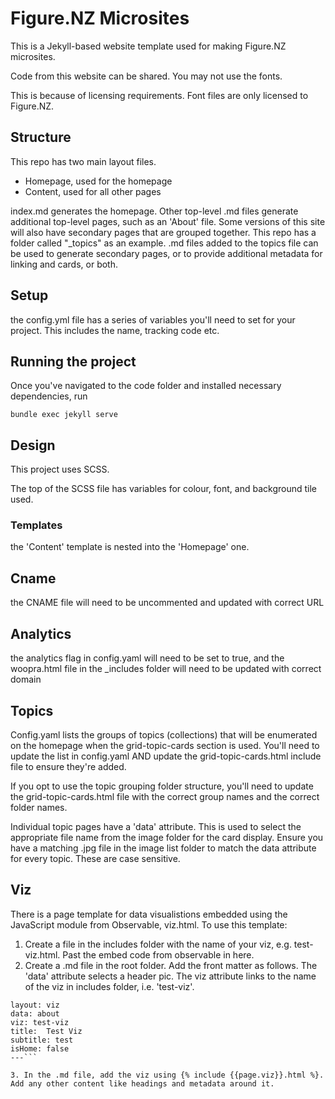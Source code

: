 # Figure.NZ Microsites

This is a Jekyll-based website template used for making Figure.NZ microsites.

Code from this website can be shared. You may not use the fonts.

This is because of licensing requirements. Font files are only licensed to Figure.NZ.

## Structure

This repo has two main layout files.
- Homepage, used for the homepage
- Content, used for all other pages

index.md generates the homepage.
Other top-level .md files generate additional top-level pages, such as an 'About' file.
Some versions of this site will also have secondary pages that are grouped together. This repo has a folder called "_topics" as an example. .md files added to the topics file can be used to generate secondary pages, or to provide additional metadata for linking and cards, or both.

## Setup

the config.yml file has a series of variables you'll need to set for your project. This includes the name, tracking code etc.

## Running the project

Once you've navigated to the code folder and installed necessary dependencies, run

```bundle exec jekyll serve```

## Design

This project uses SCSS. 

The top of the SCSS file has variables for colour, font, and background tile used.

### Templates

the 'Content' template is nested into the 'Homepage' one.

## Cname

the CNAME file will need to be uncommented and updated with correct URL

## Analytics

the analytics flag in config.yaml will need to be set to true, and the woopra.html file in the _includes folder will need to be updated with correct domain

## Topics

Config.yaml lists the groups of topics (collections) that will be enumerated on the homepage when the grid-topic-cards section is used. You'll need to update the list in config.yaml AND update the grid-topic-cards.html include file to ensure they're added.

If you opt to use the topic grouping folder structure, you'll need to update the grid-topic-cards.html file with the correct group names and the correct folder names.

Individual topic pages have a 'data' attribute. This is used to select the appropriate file name from the image folder for the card display. Ensure you have a matching .jpg file in the image list folder to match the data attribute for every topic. These are case sensitive.


## Viz

There is a page template for data visualistions embedded using the JavaScript module from Observable, viz.html. To use this template:
1. Create a file in the includes folder with the name of your viz, e.g. test-viz.html. Past the embed code from observable in here.
2. Create a .md file in the root folder. Add the front matter as follows. The 'data' attribute selects a header pic. The viz attribute links to the name of the viz in includes folder, i.e. 'test-viz'.

```---
layout: viz
data: about
viz: test-viz
title:  Test Viz
subtitle: test
isHome: false
---```

3. In the .md file, add the viz using {% include {{page.viz}}.html %}. Add any other content like headings and metadata around it.